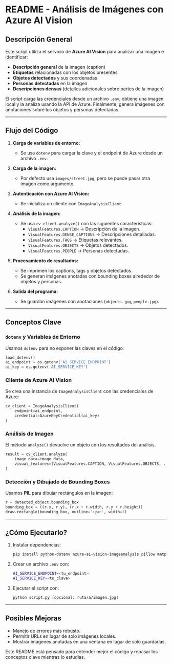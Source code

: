 # README - Análisis de Imágenes con Azure AI Vision

## Descripción General
Este script utiliza el servicio de **Azure AI Vision** para analizar una imagen e identificar:
- **Descripción general** de la imagen (caption)
- **Etiquetas** relacionadas con los objetos presentes
- **Objetos detectados** y sus coordenadas
- **Personas detectadas** en la imagen
- **Descripciones densas** (detalles adicionales sobre partes de la imagen)

El script carga las credenciales desde un archivo `.env`, obtiene una imagen local y la analiza usando la API de Azure. Finalmente, genera imágenes con anotaciones sobre los objetos y personas detectadas.

---
## Flujo del Código
1. **Carga de variables de entorno:**
   - Se usa `dotenv` para cargar la clave y el endpoint de Azure desde un archivo `.env`.
   
2. **Carga de la imagen:**
   - Por defecto usa `images/street.jpg`, pero se puede pasar otra imagen como argumento.
   
3. **Autenticación con Azure AI Vision:**
   - Se inicializa un cliente con `ImageAnalysisClient`.
   
4. **Análisis de la imagen:**
   - Se usa `cv_client.analyze()` con las siguientes características:
     - `VisualFeatures.CAPTION` → Descripción de la imagen.
     - `VisualFeatures.DENSE_CAPTIONS` → Descripciones detalladas.
     - `VisualFeatures.TAGS` → Etiquetas relevantes.
     - `VisualFeatures.OBJECTS` → Objetos detectados.
     - `VisualFeatures.PEOPLE` → Personas detectadas.
   
5. **Procesamiento de resultados:**
   - Se imprimen los captions, tags y objetos detectados.
   - Se generan imágenes anotadas con bounding boxes alrededor de objetos y personas.
   
6. **Salida del programa:**
   - Se guardan imágenes con anotaciones (`objects.jpg`, `people.jpg`).

---
## Conceptos Clave
### `dotenv` y Variables de Entorno
Usamos `dotenv` para no exponer las claves en el código:
```python
load_dotenv()
ai_endpoint = os.getenv('AI_SERVICE_ENDPOINT')
ai_key = os.getenv('AI_SERVICE_KEY')
```

### Cliente de Azure AI Vision
Se crea una instancia de `ImageAnalysisClient` con las credenciales de Azure:
```python
cv_client = ImageAnalysisClient(
    endpoint=ai_endpoint,
    credential=AzureKeyCredential(ai_key)
)
```

### Análisis de Imagen
El método `analyze()` devuelve un objeto con los resultados del análisis.
```python
result = cv_client.analyze(
    image_data=image_data,
    visual_features=[VisualFeatures.CAPTION, VisualFeatures.OBJECTS, ...]
)
```

### Detección y Dibujado de Bounding Boxes
Usamos **PIL** para dibujar rectángulos en la imagen:
```python
r = detected_object.bounding_box
bounding_box = ((r.x, r.y), (r.x + r.width, r.y + r.height))
draw.rectangle(bounding_box, outline='cyan', width=3)
```

---
## ¿Cómo Ejecutarlo?
1. Instalar dependencias:
   ```sh
   pip install python-dotenv azure-ai-vision-imageanalysis pillow matplotlib
   ```

2. Crear un archivo `.env` con:
   ```sh
   AI_SERVICE_ENDPOINT=<tu_endpoint>
   AI_SERVICE_KEY=<tu_clave>
   ```

3. Ejecutar el script con:
   ```sh
   python script.py [opcional: ruta/a/imagen.jpg]
   ```

---
## Posibles Mejoras
- Manejo de errores más robusto.
- Permitir URLs en lugar de solo imágenes locales.
- Mostrar imágenes anotadas en una ventana en lugar de solo guardarlas.

Este README está pensado para entender mejor el código y repasar los conceptos clave mientras lo estudias.

